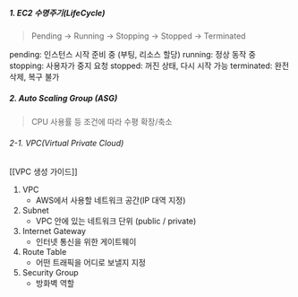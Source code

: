 ##### 1. EC2 수명주기(LifeCycle)
> Pending -> Running -> Stopping -> Stopped -> Terminated

pending: 인스턴스 시작 준비 중 (부팅, 리소스 할당)
running: 정상 동작 중
stopping: 사용자가 중지 요청
stopped: 꺼진 상태, 다시 시작 가능
terminated: 완전 삭제, 복구 불가

##### 2. Auto Scaling Group (ASG)
> CPU 사용률 등 조건에 따라 수평 확장/축소

###### 2-1. VPC(Virtual Private Cloud)
[[VPC 생성 가이드]]
1. VPC
	- AWS에서 사용할 네트워크 공간(IP 대역 지정)
2. Subnet
	- VPC 안에 있는 네트워크 단위 (public / private)
3. Internet Gateway
	- 인터넷 통신을 위한 게이트웨이
4. Route Table
	- 어떤 트래픽을 어디로 보낼지 지정
5. Security Group
	- 방화벽 역할

